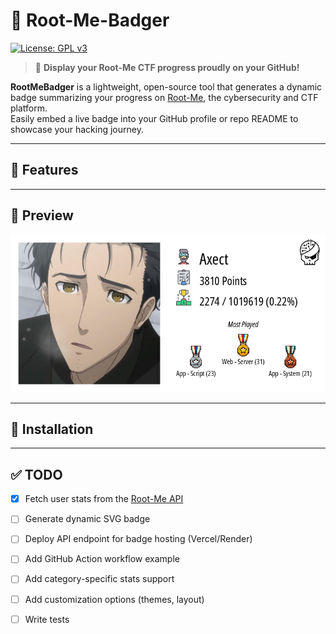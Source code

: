 # 🦡 Root-Me-Badger

[![License: GPL v3](https://img.shields.io/badge/license-GPLv3-blue.svg)](LICENSE)

> 🏁 **Display your Root-Me CTF progress proudly on your GitHub!**

**RootMeBadger** is a lightweight, open-source tool that generates a dynamic badge summarizing your progress on [Root-Me](https://www.root-me.org/), the cybersecurity and CTF platform.  
Easily embed a live badge into your GitHub profile or repo README to showcase your hacking journey.

---

## 🚀 Features

---

## 📸 Preview

![RootMeBadger Example](badge.png)

---

## 🧰 Installation

---

## ✅ TODO

- [x] Fetch user stats from the [Root-Me API](https://api.www.root-me.org/)

- [ ] Generate dynamic SVG badge

- [ ] Deploy API endpoint for badge hosting (Vercel/Render)

- [ ] Add GitHub Action workflow example

- [ ] Add category-specific stats support

- [ ] Add customization options (themes, layout)

- [ ] Write tests
